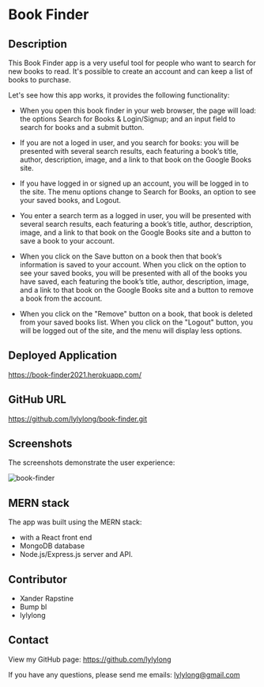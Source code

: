 # Book Finder

## Description

This Book Finder app is a very useful tool for people who want to search for new books to read. It's possible to create an account and can keep a list of books to purchase.

Let's see how this app works, it provides the following functionality:

- When you open this book finder in your web browser, the page will load: the options Search for Books & Login/Signup; and an input field to search for books and a submit button.

- If you are not a loged in user, and you search for books: you will be presented with several search results, each featuring a book’s title, author, description, image, and a link to that book on the Google Books site.

- If you have logged in or signed up an account, you will be logged in to the site. The menu options change to Search for Books, an option to see your saved books, and Logout.

- You enter a search term as a logged in user, you will be presented with several search results, each featuring a book’s title, author, description, image, and a link to that book on the Google Books site and a button to save a book to your account.

- When you click on the Save button on a book then that book’s information is saved to your account. When you click on the option to see your saved books, you will be presented with all of the books you have saved, each featuring the book’s title, author, description, image, and a link to that book on the Google Books site and a button to remove a book from the account.

- When you click on the "Remove" button on a book, that book is deleted from your saved books list. When you click on the "Logout" button, you will be logged out of the site, and the menu will display less options.

## Deployed Application

https://book-finder2021.herokuapp.com/

## GitHub URL

https://github.com/lylylong/book-finder.git

## Screenshots

The screenshots demonstrate the user experience:

![book-finder](https://user-images.githubusercontent.com/70302749/107157042-df065880-694f-11eb-8e30-c10f36db64e7.gif)

## MERN stack

The app was built using the MERN stack:

- with a React front end
- MongoDB database
- Node.js/Express.js server and API.

## Contributor

- Xander Rapstine
- Bump bl
- lylylong

## Contact

View my GitHub page:
https://github.com/lylylong

If you have any questions, please send me emails:
lylylong@gmail.com
